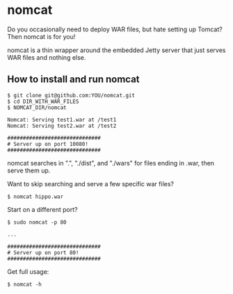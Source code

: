 nomcat
======

Do you occasionally need to deploy WAR files, but hate setting up Tomcat? Then nomcat is for you!

nomcat is a thin wrapper around the embedded Jetty server that just serves WAR files and nothing else.


How to install and run nomcat
-----------------------------

    $ git clone git@github.com:YOU/nomcat.git
    $ cd DIR_WITH_WAR_FILES
    $ NOMCAT_DIR/nomcat
    
    Nomcat: Serving test1.war at /test1
    Nomcat: Serving test2.war at /test2
    
    ##############################
	# Server up on port 10080!
	##############################

nomcat searches in ".", "./dist", and "./wars" for files ending in .war, 
then serve them up.

Want to skip searching and serve a few specific war files?

	$ nomcat hippo.war 
	
Start on a different port?

    $ sudo nomcat -p 80

    ...

    ##############################
    # Server up on port 80!
    ##############################
    
Get full usage:
	
	$ nomcat -h
